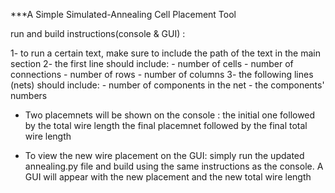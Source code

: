 ***A Simple Simulated-Annealing Cell Placement Tool

run and build instructions(console & GUI) :

1- to run a certain text, make sure to include the path of the text in the main section
2- the first line should include:
    - number of cells
    - number of connections
    - number of rows
    - number of columns
3- the following lines (nets) should include:
    - number of components in the net
    - the components' numbers

* Two placemnets will be shown on the console : 
    the initial one followed by the total wire length
    the final placemnet followed by the final total wire length

* To view the new wire placement on the GUI:
    simply run the updated annealing.py file and build using the 
    same instructions as the console. A GUI will appear with the 
    new placement and the new total wire length
   

